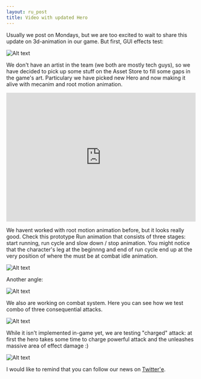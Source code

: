 ```yaml
---
layout: ru_post
title: Video with updated Hero
---
```


Usually we post on Mondays, but we are too excited to wait to share this update on 3d-animation in our game. But first, GUI effects test:

![Alt text](http://i.imgur.com/tb4MkGE.gif)

We don't have an artist in the team (we both are mostly tech guys), so we have decided to pick up some stuff on the Asset Store to fill some gaps in the game's art. Particulary we have picked new Hero and now making it alive with mecanim and root motion animation.

<iframe width="500" height="340" src="http://www.youtube.com/embed/GIcQYgmF-Mo" frameborder="0" allowfullscreen></iframe>

We havent worked with root motion animation before, but it looks really good. Check this prototype Run animation that consists of three stages: start running, run cycle and slow down / stop animation.
You might notice that the character's leg at the beginnng and end of run cycle end up at the very position of where the must be at combat idle animation.

![Alt text](http://i.imgur.com/nC4QnwP.gif)

Another angle:

![Alt text](http://i.imgur.com/L0IZgpQ.gif)

We also are working on combat system. 
Here you can see how we test combo of three consequential attacks.

![Alt text](http://i.imgur.com/RtJskp4.gif)

While it isn't implemented in-game yet, we are testing "charged" attack: at first the hero takes some time to charge powerful attack and the unleashes massive area of effect damage :)

![Alt text](http://i.imgur.com/mRDWUQn.gif)

I would like to remind that you can follow our news on [Twitter'е](https://twitter.com/AncientRivals).